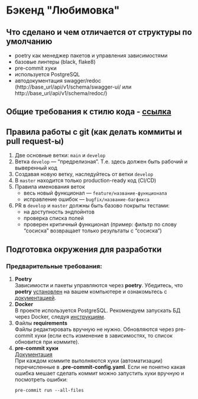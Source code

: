 # Бэкенд "Любимовка"

## Что сделано и чем отличается от структуры по умолчанию
- poetry как менеджер пакетов и управления зависимостями
- базовые линтеры (black, flake8)
- pre-commit хуки
- используется PostgreSQL
- автодокументация swagger/redoc (http://base_url/api/v1/schema/swagger-ui/ или http://base_url/api/v1/schema/redoc/)

## Общие требования к стилю кода - [ссылка](codestyle.md)

## Правила работы с git (как делать коммиты и pull request-ы)
1. Две основные ветки: `main` и `develop`
2. Ветка `develop` — “предрелизная”. Т.е. здесь должен быть рабочий и выверенный код
3. Создавая новую ветку, наследуйтесь от ветки `develop`
4. В `master` находится только production-ready код (CI/CD)
5. Правила именования веток
    - весь новый функционал — `feature/название-функционала`
    - исправление ошибок — `bugfix/название-багфикса`
6. PR в `develop` и `master` должны быть базово покрыты тестами:
    - на доступность эндпойнтов
    - проверка списка полей
    - проверен критичный функционал (пример: фильтр по слову “сосиска” возвращает только результаты с “сосиска“)

## Подготовка окружения для разработки

### Предварительные требования:
1. **Poetry** \
Зависимости и пакеты управляются через **poetry**. Убедитесь, что **poetry** [установлен](https://python-poetry.org/docs/#osx--linux--bashonwindows-install-instructions) на вашем компьютере и ознакомьтесь с [документацией](https://python-poetry.org/docs/cli/).
2. **Docker** \
В проекте используется PostgreSQL. Рекомендуем запускать БД через Docker, следуя [инструкциям](../README.md).
3. Файлы **requirements** \
Файлы редактировать вручную не нужно. Обновляются через pre-commit хуки (если есть изменение в зависимостях, то список обновится при коммите).
4. **pre-commit хуки** \
[Документация](https://pre-commit.com)\
При каждом коммите выполняются хуки (автоматизации) перечисленные в **.pre-commit-config.yaml**. Если не понятно какая ошибка мешает сделать коммит можно запустить хуки вручную и посмотреть ошибки:
    ```shell
    pre-commit run --all-files
    ```
